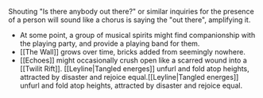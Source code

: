 Shouting "Is there anybody out there?" or similar inquiries for the presence of a person will sound like a chorus is saying the "out there", amplifying it. 
- At some point, a group of musical spirits might find companionship with the playing party, and provide a playing band for them.
- [[The Wall]] grows over time, bricks added from seemingly nowhere. 
- [[Echoes]] might occasionally crush open like a scarred wound into a [[Twilit Rift]]. [[Leyline|Tangled energes]] unfurl and fold atop heights, attracted by disaster and rejoice equal.[[Leyline|Tangled energes]] unfurl and fold atop heights, attracted by disaster and rejoice equal. 